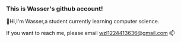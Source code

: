 ### This is Wasser's github account!
👋Hi,I'm Wasser,a student currently learning computer science.

If you want to reach me, please email wzl1224413636@gmail.com 📫
